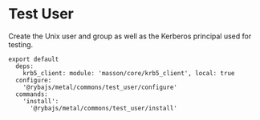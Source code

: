 
# Test User

Create the Unix user and group as well as the Kerberos principal used for 
testing.

    export default
      deps:
        krb5_client: module: 'masson/core/krb5_client', local: true
      configure:
        '@rybajs/metal/commons/test_user/configure'
      commands:
        'install':
          '@rybajs/metal/commons/test_user/install'
